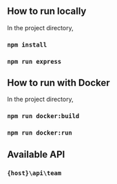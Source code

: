 ## How to run locally
In the project directory,
### `npm install`
### `npm run express`

## How to run with Docker
In the project directory,
### `npm run docker:build`
### `npm run docker:run`

## Available API
### `{host}\api\team`

